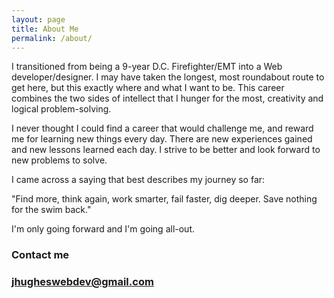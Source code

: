 ```yaml
---
layout: page
title: About Me
permalink: /about/
---
```

I transitioned from being a 9-year D.C. Firefighter/EMT into a Web developer/designer. I may have taken the longest, most roundabout route to get here, but this exactly where and what I want to be.  This career combines the two sides of intellect that I hunger for the most, creativity and logical problem-solving.

I never thought I could find a career that would challenge me, and reward me for learning new things every day. There are new experiences gained and new lessons learned each day. I strive to be better and look forward to new problems to solve.

I came across a saying that best describes my journey so far:

"Find more, think again, work smarter, fail faster, dig deeper.
Save nothing for the swim back."

I'm only going forward and I'm going all-out.

### Contact me

### [jhugheswebdev@gmail.com](mailto:jhugheswebdev@gmail.com)
